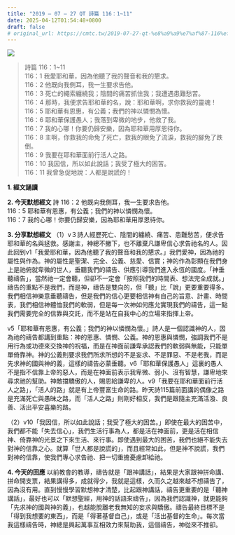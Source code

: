 ```yaml
---
title: "2019 – 07 – 27 QT 詩篇 116：1~11"
date: 2025-04-12T01:54:48+0800
draft: false
# original_url: https://cmtc.tw/2019-07-27-qt-%e8%a9%a9%e7%af%87-116%ef%bc%9a111
---
```


![](/images/qt.jpg)
> 詩篇 116：1\~11  
> 116：1 我愛耶和華，因為他聽了我的聲音和我的懇求。  
> 116：2 他既向我側耳，我一生要求告他。  
> 116：3 死亡的繩索纏繞我；陰間的痛苦抓住我；我遭遇患難愁苦。  
> 116：4 那時，我便求告耶和華的名，說：耶和華啊，求你救我的靈魂！  
> 116：5 耶和華有恩惠，有公義；我們的神以憐憫為懷。  
> 116：6 耶和華保護愚人；我落到卑微的地步，他救了我。  
> 116：7 我的心哪！你要仍歸安樂，因為耶和華用厚恩待你。  
> 116：8 主啊，你救我的命免了死亡，救我的眼免了流淚，救我的腳免了跌倒。  
> 116：9 我要在耶和華面前行活人之路。  
> 116：10 我因信，所以如此說話；我受了極大的困苦。  
> 116：11 我曾急促地說：人都是說謊的！

**1. 經文誦讀**

**2.  今天默想經文**
詩 116：2 他既向我側耳，我一生要求告他。  
116：5 耶和華有恩惠，有公義；我們的神以憐憫為懷。  
116：7 我的心哪！你要仍歸安樂，因為耶和華用厚恩待你。

**3. 分享默想經文**
（1）v３詩人經歷死亡、陰間的纏繞、痛苦、患難愁苦，便求告耶和華的名與拯救。感謝主，神總不撇下，也不離棄凡謙卑信心求告祂名的人。因此回到v1「我愛耶和華，因為他聽了我的聲音和我的懇求。」我們愛神，因為祂的屬性與作為。神的屬性是聖潔、完全、公義、慈愛、信實；神的作為彰顯在我們身上是祂俯就卑微的世人，垂聽我們的禱告、供應引導我們進入永恆的國度。「神垂聽禱告」，當然祂一定會聽，但卻不一定會「按照我們的時間表、想法完全成就。」禱告的重點不是我們，而是神，禱告是雙向的，但「聽」比「說」更要重要得多。我們相信神樂意垂聽禱告，但是我們的信心更要相信神有自己的旨意、計畫、時間表，我們相信神體恤我們的軟弱，但是每一次神如何應允實現我們的禱告，這一點我們需要完全的信靠與交託，而不是站在自我中心的立場來指揮上帝。

v5「耶和華有恩惠，有公義；我們的神以憐憫為懷。」詩人是一個認識神的人，因為祂的禱告都講到重點：神的恩惠、憐憫、公義。神的恩惠與憐憫，強調我們不是用行為或功德來交換神的祝福，而是在神面前謙卑承認我們的軟弱與無能，只能單單倚靠神。神的公義則要求我們所求所想的不是妄求、不是罪惡、不是老我，而是先求神的國與神的義，這樣的禱告必蒙垂聽。v6「耶和華保護愚人」這裏的愚人不是指不信靠上帝的惡人，而是在神面前表示我卑微、弱小、沒有智慧，謙卑地來尋求祂的幫助。神敵擋驕傲的人，賜恩給謙卑的人。v9「我要在耶和華面前行活人之路」，「活人的路」就是有上帝豐富生命的路。昨天詩115篇前面講的偶像之路是充滿死亡與愚昧之路，而「活人之路」則剛好相反，我們是跟隨主充滿活潑、良善、活出平安喜樂的路。

（2）v10「我因信，所以如此說話；我受了極大的困苦。」即使在最大的困苦中，我們都不能「失去信心」，我們生活行事為人，都是活在神面前，更是活在相信神、倚靠神的光景之下來生活、來行事。即使遇到最大的困苦，我們也絕不能失去對神的信靠之心。就算「世人都是說謊的」，而且經常如此，但是神不說謊，我們對神的信靠，使我們專心求告祂、把一切重擔憂慮卸給祂。

**4. 今天的回應**
以前教會的教導，禱告就是「跟神講話」，結果是大家跟神拼命講、拼命開支票，結果講得多，成就得少，我就是這樣，久而久之越來越不想禱告了，因為沒有用。直到慢慢學習默想神才清楚，比起跟神講話，禱告更重要的是「聽神講話」，最好也可以「默想聖經，用神的話語來禱告」，因為我們認識神，就更能夠「先求神的國與神的義」，也越能脫離老我無知的妄求與驕傲。禱告最終目標不是「得到我想要的東西」，而是「得著基督自己」，或是「活出基督的生命」。每次當我這樣禱告時，神總是興起萬事互相效力來幫助我，這個禱告，神從來不推卻。
